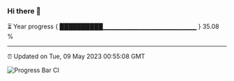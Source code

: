 ### Hi there 👋

⏳ Year progress { ██████████▁▁▁▁▁▁▁▁▁▁▁▁▁▁▁▁▁▁▁▁ } 35.08 %

---

⏰ Updated on Tue, 09 May 2023 00:55:08 GMT

![Progress Bar CI](https://github.com/liununu/liununu/workflows/Progress%20Bar%20CI/badge.svg)
